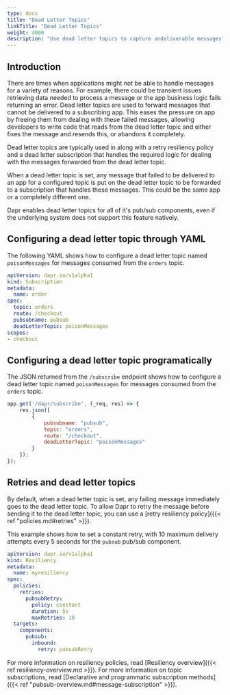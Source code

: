 ```yaml
---
type: docs
title: "Dead Letter Topics"
linkTitle: "Dead Letter Topics"
weight: 4000
description: "Use dead letter topics to capture undeliverable messages"
---
```


## Introduction

There are times when applications might not be able to handle messages for a variety of reasons. For example, there could be transient issues retrieving data needed to process a message or the app business logic fails returning an error.  Dead letter topics are used to forward messages that cannot be delivered to a subscribing app. This eases the pressure on app by freeing them from dealing with these failed messages, allowing developers to write code that reads from the dead letter topic and either fixes the message and resends this, or abandons it completely.

Dead letter topics are typically used in along with a retry resiliency policy and a dead letter subscription that handles the required logic for dealing with the messages forwarded from the dead letter topic.

When a dead letter topic is set, any message that failed to be delivered to an app for a configured topic is put on the dead letter topic to be forwarded to a subscription that handles these messages. This could be the same app or a completely different one.

Dapr enables dead letter topics for all of it's pub/sub components, even if the underlying system does not support this feature natively.

## Configuring a dead letter topic through YAML

The following YAML shows how to configure a dead letter topic named `poisonMessages` for messages consumed from the `orders` topic.

```yaml
apiVersion: dapr.io/v1alpha1
kind: Subscription
metadata:
  name: order
spec:
  topic: orders
  route: /checkout
  pubsubname: pubsub
  deadLetterTopic: poisonMessages
scopes:
- checkout
```

## Configuring a dead letter topic programatically

The JSON returned from the `/subscribe` endpoint shows how to configure a dead letter topic named `poisonMessages` for messages consumed from the `orders` topic.

```javascript
app.get('/dapr/subscribe', (_req, res) => {
    res.json([
        {
            pubsubname: "pubsub",
            topic: "orders",
            route: "/checkout",
            deadLetterTopic: "poisonMessages"
        }
    ]);
});
```

## Retries and dead letter topics

By default, when a dead letter topic is set, any failing message immediately goes to the dead letter topic.
To allow Dapr to retry the message before sending it to the dead letter topic, you can use a [retry resiliency policy]({{< ref "policies.md#retries" >}}).

This example shows how to set a constant retry, with 10 maximum delivery attempts every 5 seconds for the `pubsub` pub/sub component.

```yaml
apiVersion: dapr.io/v1alpha1
kind: Resiliency
metadata:
  name: myresiliency
spec:
  policies:
    retries:
      pubsubRetry:
        policy: constant
        duration: 5s
        maxRetries: 10
  targets:
    components:
      pubsub:
        inbound:
          retry: pubsubRetry
```

For more information on resiliency policies, read [Resiliency overview]({{< ref resiliency-overview.md >}}).
For more information on topic subscriptions, read [Declarative and programmatic subscription methods]({{< ref "pubsub-overview.md#message-subscription" >}}).
